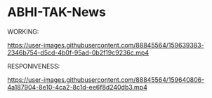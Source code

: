 ﻿# ABHI-TAK-News
WORKING:


https://user-images.githubusercontent.com/88845564/159639383-2346b754-d5cd-4b0f-95ad-0b2f19c9236c.mp4


RESPONIVENESS:


https://user-images.githubusercontent.com/88845564/159640806-4a187904-8e10-4ca2-8c1d-ee6f8d240db3.mp4





